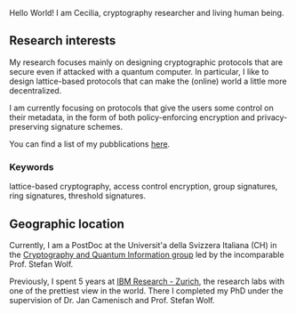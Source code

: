 Hello World! I am Cecilia, cryptography researcher and living human being.

## Research interests

My research focuses mainly on designing cryptographic protocols that are secure even if attacked with a quantum computer.
In particular, I like to design lattice-based protocols that can make the (online) world a little more decentralized.

I am currently focusing on protocols that give the users some control on their metadata, in the form of both policy-enforcing encryption and privacy-preserving signature schemes.

You can find a list of my pubblications [here](https://dblp.uni-trier.de/pid/216/6219.html).

### Keywords

lattice-based cryptography, access control encryption, group signatures, ring signatures, threshold signatures.

## Geographic location

Currently, I am a PostDoc at the Universit\'a della Svizzera Italiana (CH) in the [Cryptography and Quantum Information group](https://cqi.inf.usi.ch/index.php) led by the incomparable Prof. Stefan Wolf.

Previously, I spent 5 years at [IBM Research - Zurich](https://www.zurich.ibm.com/), the research labs with one of the prettiest view in the world.
There I completed my PhD under the supervision of Dr. Jan Camenisch and Prof. Stefan Wolf.
